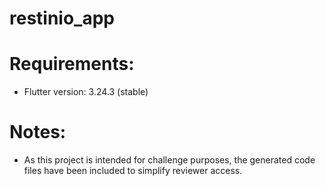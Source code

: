 # restinio_app

# Requirements:
- Flutter version: 3.24.3 (stable)

# Notes:
- As this project is intended for challenge purposes, the generated code files have been included to simplify reviewer access.
